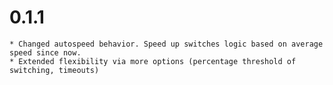 # 0.1.1

    * Changed autospeed behavior. Speed up switches logic based on average speed since now.
    * Extended flexibility via more options (percentage threshold of switching, timeouts)
